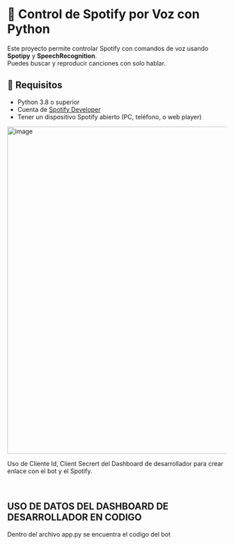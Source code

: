 # 🎵 Control de Spotify por Voz con Python

Este proyecto permite controlar Spotify con comandos de voz usando **Spotipy** y **SpeechRecognition**.  
Puedes buscar y reproducir canciones con solo hablar.

## 🚀 Requisitos
- Python 3.8 o superior
- Cuenta de [Spotify Developer](https://developer.spotify.com)
- Tener un dispositivo Spotify abierto (PC, teléfono, o web player)


<img width="800" height="750" alt="image" src="https://github.com/user-attachments/assets/117a3ec1-64eb-48d2-b4a5-ca659cb18b7f" />


<p>
  Uso de Cliente Id, Client Secrert del Dashboard de desarrollador para crear enlace con el bot y el Spotify.
</p> </br>

<h2> USO DE DATOS DEL DASHBOARD DE DESARROLLADOR EN CODIGO</h2>

<P>Dentro del archivo app.py se encuentra el codigo del bot </P>
